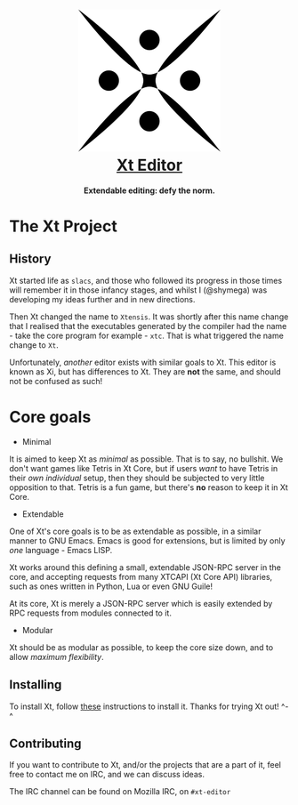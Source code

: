 <h1 align="center">
    <a href="https://github.com/xt-editor/xt">
        <img src="media/logos/PNG/xt-256.png" alt="Xt Editor" width="256" height="256"/>
    </a><br>
    <a href="https://github.com/xt-editor/xt">Xt Editor</a>
</h1>

<h4 align="center">Extendable editing: defy the norm.</h4>

# The Xt Project

## History

Xt started life as `slacs`, and those who followed its progress
in those times will remember it in those infancy stages, and whilst I
(@shymega) was developing my ideas further and in new directions.

Then Xt changed the name to `Xtensis`. It was shortly after this name
change that I realised that the executables generated by the compiler
had the name - take the core program for example - `xtc`. That is what
triggered the name change to `Xt`.

Unfortunately, *another* editor exists with similar goals to Xt. This
editor is known as Xi, but has differences to Xt. They are **not** the
same, and should not be confused as such!

# Core goals

* Minimal

It is aimed to keep Xt as _minimal_ as possible. That is to say,
no bullshit. We don't want games like Tetris in Xt Core, but if
users _want_ to have Tetris in their _own individual_ setup, then they
should be subjected to very little opposition to that. Tetris is a fun
game, but there's **no** reason to keep it in Xt Core.

* Extendable

One of Xt's core goals is to be as extendable as possible, in a
similar manner to GNU Emacs. Emacs is good for extensions, but is
limited by only *one* language - Emacs LISP.

Xt works around this defining a small, extendable JSON-RPC server
in the core, and accepting requests from many XTCAPI (Xt Core
API) libraries, such as ones written in Python, Lua or even GNU
Guile!

At its core, Xt is merely a JSON-RPC server which is easily
extended by RPC requests from modules connected to it.

* Modular

Xt should be as modular as possible, to keep the core size down,
and to allow *maximum flexibility*.

## Installing

To install Xt, follow [these][Xt-install] instructions to install
it. Thanks for trying Xt out! ^-^

## Contributing

If you want to contribute to Xt, and/or the projects that are a part
of it, feel free to contact me on IRC, and we can discuss ideas.

The IRC channel can be found on Mozilla IRC, on `#xt-editor`

[xt-install]: /INSTALL.md
